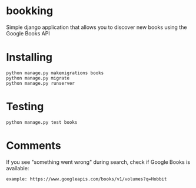 # bookking

Simple django application that allows you to discover new books using the Google Books API

# Installing

```
python manage.py makemigrations books
python manage.py migrate
python manage.py runserver
```


# Testing

```
python manage.py test books
```


# Comments

If you see "something went wrong" during search, check if Google Books is available:

```
example: https://www.googleapis.com/books/v1/volumes?q=Hobbit
```
